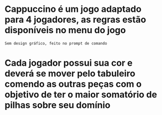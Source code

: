 # Cappuccino é um jogo adaptado para 4 jogadores, as regras estão disponíveis no menu do jogo 
    Sem design gráfico, feito no prompt de comando
# Cada jogador possui sua cor e deverá se mover pelo tabuleiro comendo as  outras peças com o objetivo de ter o maior somatório de pilhas sobre seu domínio
